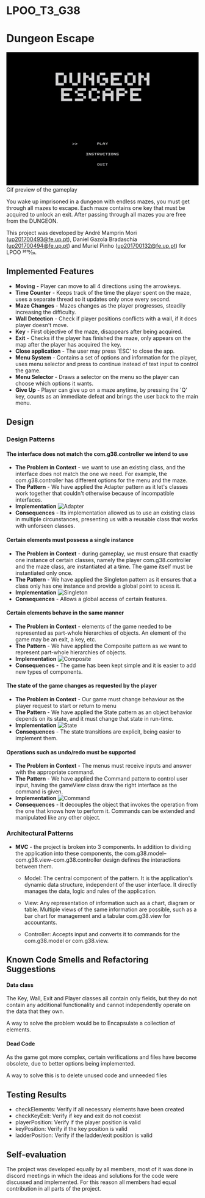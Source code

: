 # LPOO_T3_G38

# Dungeon Escape

![Gameplay](Images/dungeon.gif)
Gif preview of the gameplay 

You wake up imprisoned in a dungeon with endless mazes, you must get through all mazes to escape. Each maze contains one key that must be acquired to unlock an exit. After passing through all mazes you are free from  the DUNGEON.

This project was developed by André Mamprin Mori (up201700493@fe.up.pt), Daniel Gazola Bradaschia (up201700494@fe.up.pt) and Muriel Pinho (up201700132@fe.up.pt) for LPOO 2019⁄20.

## Implemented Features


* **Moving** - Player can move to all 4 directions using the arrowkeys.
* **Time Counter** - Keeps track of the time the player spent on the maze, uses a separate thread so it updates only once every second.
* **Maze Changes** - Mazes changes as the player progresses, steadily increasing the difficulty.
* **Wall Detection**  - Check if player positions conflicts with a wall, if it does player doesn't move.
* **Key** - First objective of the maze, disappears after being acquired.
* **Exit** - Checks if the player has finished the maze, only appears on the map after the player has acquired the key.    
* **Close application** - The user may press 'ESC' to close the app.
* **Menu System** - Contains a set of options and information for the player, uses menu selector and press to continue instead of text input to control the game.
* **Menu Selector** - Draws a selector on the menu so the player can choose which options it wants.
* **Give Up** - Player can give up on a maze anytime, by pressing the 'Q' key, counts as an immediate defeat and brings the user back to the main menu.

## Design

### Design Patterns

#### The interface does not match the com.g38.controller we intend to use
* **The Problem in Context** - we want to use an existing class, and the interface does not match the one we need. For example, the  com.g38.controller has different options for the menu and the maze.  
* **The Pattern** - We have applied the Adapter pattern as it let's classes work together that couldn't otherwise because of incompatible interfaces.
* **Implementation**
![Adapter](https://github.com/FEUP-LPOO/lpoo-2020-g38/blob/master/docs/Images/Adapter.png?raw=true)
* **Consequences** - Its implementation allowed us to use an existing class in multiple circunstances, presenting us with a reusable class that works with unforseen classes.

#### Certain elements must possess a single instance
* **The Problem in Context** - during gameplay, we must ensure that exactly one instance of certain classes, namely the player com.g38.controller and the maze class, are instantiated at a time. The game itself must be instantiated only once.
* **The Pattern** - We have applied the Singleton pattern as it ensures that a class only has one instance and provide a global point to acess it.
* **Implementation**
![Singleton](https://github.com/FEUP-LPOO/lpoo-2020-g38/blob/master/docs/Images/Singleton.png?raw=true)
* **Consequences** - Allows a global access of certain features.


#### Certain elements behave in the same manner
* **The Problem in Context** - elements of the game needed to be represented as part-whole hierarchies of objects. An element of the game may be an exit, a key, etc.
* **The Pattern** - We have applied the Composite pattern as we want to represent part-whole hierarchies of objects.
* **Implementation**
![Composite](https://github.com/FEUP-LPOO/lpoo-2020-g38/blob/master/docs/Images/Composite.png?raw=true)
* **Consequences** - The game has been kept simple and it is easier to add new types of components.

#### The state of the game changes as requested by the player
* **The Problem in Context** - Our game must change behaviour as the player request to start or return to menu
* **The Pattern** - We have applied the State pattern as an object behavior depends on its state, and it must change that state in run-time.
* **Implementation**
![State](https://github.com/FEUP-LPOO/lpoo-2020-g38/blob/master/docs/Images/State.png?raw=true)
* **Consequences** - The state transitions are explicit, being easier to implement them.
  
#### Operations such as undo/redo must be supported
* **The Problem in Context** - The menus must receive inputs and answer with the appropriate command.
* **The Pattern** - We have applied the Command pattern to control user input, having the gameView class draw the right interface as the command is given.
* **Implementation**
![Command](https://github.com/FEUP-LPOO/lpoo-2020-g38/blob/master/docs/Images/Command.png?raw=true)
* **Consequences** - It decouples the object that invokes the operation from the one that knows how to perform it.
Commands can be extended and manipulated like any other object.

### Architectural Patterns

* **MVC** - the project is broken into 3 components. In addition to dividing the application into these components, 
         the com.g38.model–com.g38.view–com.g38.controller design defines the interactions between them.
    
  * Model: The central component of the pattern. It is the application's dynamic data structure, independent of the user interface. It directly manages the data, logic and rules of the application.

  * View: Any representation of information such as a chart, diagram or table. Multiple views of the same information are possible, such as a bar chart for management and a tabular com.g38.view for accountants.
        
  * Controller: Accepts input and converts it to commands for the com.g38.model or com.g38.view.

## Known Code Smells and Refactoring Suggestions
  

#### Data class

The Key, Wall, Exit and Player classes all contain only fields, but they do not contain any additional functionality and cannot independently operate on the data that they own.

A way to solve the problem would be to Encapsulate a collection of elements.

#### Dead Code

As the game got more complex, certain verifications and files have become obsolete, due to better options being implemented.

A way to solve this is to delete unused code and unneeded files

## Testing Results

* checkElements: Verify if all necessary elements have been created
* checkKeyExit: Verify if key and exit do not coexist
* playerPosition: Verify if the player position is valid
* keyPosition: Verify if the key position is valid
* ladderPosition: Verify if the ladder/exit position is valid

## Self-evaluation

The project was developed equally by all members, most of it was done in discord meetings in which the ideas and solutions for the code were discussed and implemented. For this reason all members had equal contribution in all parts of the project.

